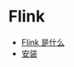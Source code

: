 # Flink

- [Flink 是什么](https://github.com/lazecoding/Note/blob/main/note/articles/flink/what-is-flink.md)
- [安装](https://github.com/lazecoding/Note/blob/main/note/articles/flink/installation.md)